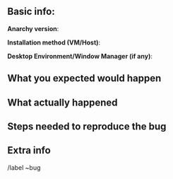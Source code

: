 <!--

This is a comment, which will not show up in your bug report, so you don't need to remove it.
Write all your text below the comments or delete them if you want.

Make sure you've read the "Reporting issues" section of the readme,
before reporting any issues.

-->

## Basic info:

**Anarchy version**:

**Installation method (VM/Host)**:

**Desktop Environment/Window Manager (if any)**:

## What you expected would happen

<!-- Describe what you wanted to do in as much detail as possible below -->

## What actually happened

<!-- Describe what happened instead (what was the bug) below -->

## Steps needed to reproduce the bug

<!-- Write the steps you took so we can recreate the issue locally -->

## Extra info

<!--

Any extra useful info, at minimum the log url, which you can get by running
'nc termbin.com 9999 </root/anarchy.log>' (without the quotes) in the terminal
of the live system, after the installation fails

-->

/label ~bug
